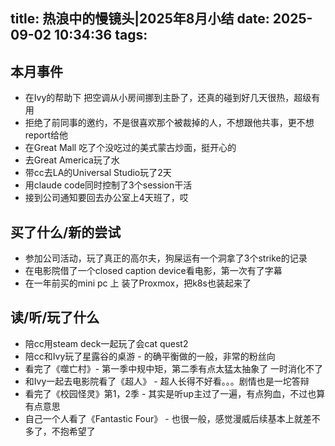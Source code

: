 title: 热浪中的慢镜头|2025年8月小结
date: 2025-09-02 10:34:36
tags:
---
## 本月事件

- 在Ivy的帮助下 把空调从小房间挪到主卧了，还真的碰到好几天很热，超级有用
- 拒绝了前同事的邀约，不是很喜欢那个被裁掉的人，不想跟他共事，更不想report给他
- 在Great Mall 吃了个没吃过的美式蒙古炒面，挺开心的
- 去Great America玩了水
- 带cc去LA的Universal Studio玩了2天
- 用claude code同时控制了3个session干活
- 接到公司通知要回去办公室上4天班了，哎


## 买了什么/新的尝试

- 参加公司活动，玩了真正的高尔夫，狗屎运有一个洞拿了3个strike的记录
- 在电影院借了一个closed caption device看电影，第一次有了字幕
- 在一年前买的mini pc 上 装了Proxmox，把k8s也装起来了


## 读/听/玩了什么

- 陪cc用steam deck一起玩了会cat quest2
- 陪cc和Ivy玩了星露谷的桌游 - 的确平衡做的一般，非常的粉丝向
- 看完了《噬亡村》- 第一季中规中矩，第二季有点太猛太抽象了 一时消化不了
- 和Ivy一起去电影院看了《超人》 - 超人长得不好看。。。剧情也是一坨答辩
- 看完了《校园怪灵》第1，2季 - 其实是听up主过了一遍，有点狗血，不过也算有点意思
- 自己一个人看了《Fantastic Four》 - 也很一般，感觉漫威后续基本上就差不多了，不抱希望了